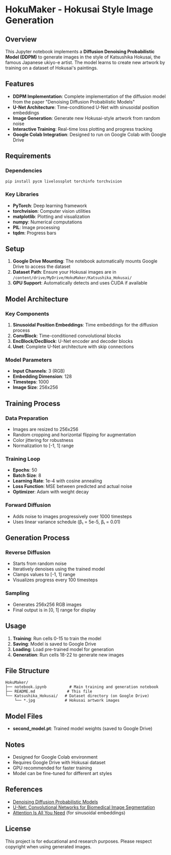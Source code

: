 # HokuMaker - Hokusai Style Image Generation

## Overview

This Jupyter notebook implements a **Diffusion Denoising Probabilistic Model (DDPM)** to generate images in the style of Katsushika Hokusai, the famous Japanese ukiyo-e artist. The model learns to create new artwork by training on a dataset of Hokusai's paintings.

## Features

- **DDPM Implementation**: Complete implementation of the diffusion model from the paper "Denoising Diffusion Probabilistic Models"
- **U-Net Architecture**: Time-conditioned U-Net with sinusoidal position embeddings
- **Image Generation**: Generate new Hokusai-style artwork from random noise
- **Interactive Training**: Real-time loss plotting and progress tracking
- **Google Colab Integration**: Designed to run on Google Colab with Google Drive

## Requirements

### Dependencies
```bash
pip install pycm livelossplot torchinfo torchvision
```

### Key Libraries
- **PyTorch**: Deep learning framework
- **torchvision**: Computer vision utilities
- **matplotlib**: Plotting and visualization
- **numpy**: Numerical computations
- **PIL**: Image processing
- **tqdm**: Progress bars

## Setup

1. **Google Drive Mounting**: The notebook automatically mounts Google Drive to access the dataset
2. **Dataset Path**: Ensure your Hokusai images are in `/content/drive/MyDrive/HokuMaker/Katsushika_Hokusai/`
3. **GPU Support**: Automatically detects and uses CUDA if available

## Model Architecture

### Key Components

1. **Sinusoidal Position Embeddings**: Time embeddings for the diffusion process
2. **ConvBlock**: Time-conditioned convolutional blocks
3. **EncBlock/DecBlock**: U-Net encoder and decoder blocks
4. **Unet**: Complete U-Net architecture with skip connections

### Model Parameters
- **Input Channels**: 3 (RGB)
- **Embedding Dimension**: 128
- **Timesteps**: 1000
- **Image Size**: 256x256

## Training Process

### Data Preparation
- Images are resized to 256x256
- Random cropping and horizontal flipping for augmentation
- Color jittering for robustness
- Normalization to [-1, 1] range

### Training Loop
- **Epochs**: 50
- **Batch Size**: 8
- **Learning Rate**: 1e-4 with cosine annealing
- **Loss Function**: MSE between predicted and actual noise
- **Optimizer**: Adam with weight decay

### Forward Diffusion
- Adds noise to images progressively over 1000 timesteps
- Uses linear variance schedule (β₁ = 5e-5, βₜ = 0.01)

## Generation Process

### Reverse Diffusion
- Starts from random noise
- Iteratively denoises using the trained model
- Clamps values to [-1, 1] range
- Visualizes progress every 100 timesteps

### Sampling
- Generates 256x256 RGB images
- Final output is in [0, 1] range for display

## Usage

1. **Training**: Run cells 0-15 to train the model
2. **Saving**: Model is saved to Google Drive
3. **Loading**: Load pre-trained model for generation
4. **Generation**: Run cells 18-22 to generate new images

## File Structure

```
HokuMaker/
├── notebook.ipynb          # Main training and generation notebook
├── README.md              # This file
└── Katsushika_Hokusai/   # Dataset directory (on Google Drive)
    └── *.jpg             # Hokusai artwork images
```

## Model Files

- **second_model.pt**: Trained model weights (saved to Google Drive)

## Notes

- Designed for Google Colab environment
- Requires Google Drive with Hokusai dataset
- GPU recommended for faster training
- Model can be fine-tuned for different art styles

## References

- [Denoising Diffusion Probabilistic Models](https://arxiv.org/abs/2006.11239)
- [U-Net: Convolutional Networks for Biomedical Image Segmentation](https://arxiv.org/abs/1505.04597)
- [Attention Is All You Need](https://arxiv.org/abs/1706.03762) (for sinusoidal embeddings)

## License

This project is for educational and research purposes. Please respect copyright when using generated images. 